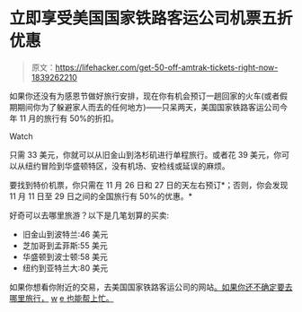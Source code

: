 # 立即享受美国国家铁路客运公司机票五折优惠

> 原文：<https://lifehacker.com/get-50-off-amtrak-tickets-right-now-1839262210>

如果你还没有为感恩节做好旅行安排，现在你有机会预订一趟回家的火车(或者假期期间你为了躲避家人而去的任何地方)——只呆两天，美国国家铁路客运公司今年 11 月的旅行有 50%的折扣。

Watch

只需 33 美元，你就可以从旧金山到洛杉矶进行单程旅行。或者花 39 美元，你可以从纽约冒险到华盛顿特区，没有机场、安检线或延误的麻烦。

要找到特价机票，你只需在 11 月 26 日和 27 日的天左右预订*；否则，你会发现 11 月 11 日至 29 日之间的全国旅行有 50%的优惠。*

好奇可以去哪里旅游？以下是几笔划算的买卖:

*   旧金山到波特兰:46 美元
*   芝加哥到孟菲斯:55 美元
*   华盛顿到波士顿:58 美元
*   纽约到亚特兰大:80 美元

如果你想看你附近的交易，去美国国家铁路客运公司的网站[。如果你还不确定要去哪里旅行，](https://www.amtrak.com/fall-getaway) [w](https://lifehacker.com/pick-your-next-vacation-destination-based-on-price-or-w-1839008119) [e 也能帮上忙。](https://lifehacker.com/pick-your-next-vacation-destination-based-on-price-or-w-1839008119)